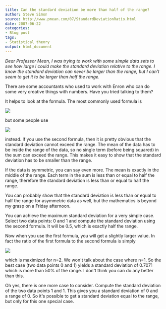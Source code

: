 ```yaml
---
title: Can the standard deviation be more than half of the range?
author: Steve Simon
source: http://www.pmean.com/07/StandardDeviationRatio.html
date: 2007-06-22
categories:
- Blog post
tags:
- Statistical theory
output: html_document
---
```

*Dear Professor Mean, I was trying to work with some simple data sets to
see how large I could make the standard deviation relative to the range.
I know the standard deviation can never be larger than the range, but I
can't seem to get it to be larger than half the range.*

<!---More--->

There are some accountants who used to work with Enron who can do some
very creative things with numbers. Have you tried talking to them?

It helps to look at the formula. The most commonly used formula is

![](http://www.pmean.com/images/images/07/StandardDeviationRatio01.gif)

but some people use

![](http://www.pmean.com/images/images/07/StandardDeviationRatio02.gif)

instead. If you use the second formula, then it is pretty obvious that
the standard deviation cannot exceed the range. The mean of the data has
to be inside the range of the data, so no single term (before being
squared) in the sum can exceed the range. This makes it easy to show
that the standard deviation has to be smaller than the range.

If the data is symmetric, you can say even more. The mean is exactly in
the middle of the range. Each term in the sum is less than or equal to
half the range, therefore the standard deviation is less than or equal
to half the range.

You can probably show that the standard deviation is less than or equal
to half the range for asymmetric data as well, but the mathematics is
beyond my grasp on a Friday afternoon.

You can achieve the maximum standard deviation for a very simple case.
Select two data points: 0 and 1 and compute the standard deviation using
the second formula. It will be 0.5, which is exactly half the range.

Now when you use the first formula, you will get a slightly larger
value. In fact the ratio of the first formula to the second formula is
simply

![](http://www.pmean.com/images/images/07/StandardDeviationRatio03.gif)

which is maximized for n=2. We won't talk about the case where n=1. So
the best case (two data points 0 and 1) yields a standard deviation of
0.7071 which is more than 50% of the range. I don't think you can do
any better than this.

Oh yes, there is one more case to consider. Compute the standard
deviation of the two data points 1 and 1. This gives you a standard
deviation of 0 and a range of 0. So it's possible to get a standard
deviation equal to the range, but only for this one special case.

